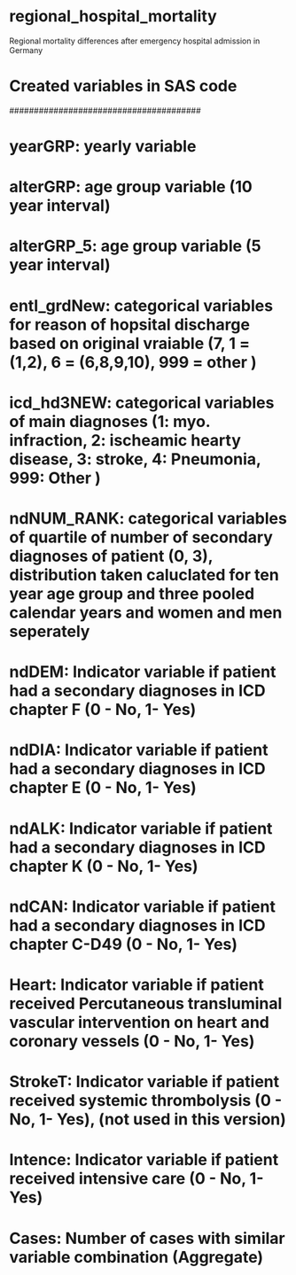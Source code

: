 # regional_hospital_mortality
Regional mortality differences after emergency hospital admission in Germany 


# Created variables in SAS code 
#######################################
# yearGRP: yearly variable  
# alterGRP: age group variable (10 year interval)
# alterGRP_5: age group variable (5 year interval) 
# entl_grdNew: categorical variables for reason of hopsital discharge based on original vraiable (7, 1 = (1,2), 6 = (6,8,9,10), 999 = other )
# icd_hd3NEW:  categorical variables of main diagnoses (1: myo. infraction, 2: ischeamic hearty disease, 3: stroke, 4: Pneumonia, 999: Other )
# ndNUM_RANK: categorical variables of quartile of number of secondary diagnoses of patient (0, 3), distribution taken caluclated for ten year age group and three pooled calendar years and women and men seperately 
# ndDEM: Indicator variable if patient had a secondary diagnoses in ICD chapter F (0 - No, 1- Yes)   
# ndDIA: Indicator variable if patient had a secondary diagnoses in ICD chapter E (0 - No, 1- Yes)   
# ndALK:  Indicator variable if patient had a secondary diagnoses in ICD chapter K (0 - No, 1- Yes)   
# ndCAN: Indicator variable if patient had a secondary diagnoses in ICD chapter C-D49 (0 - No, 1- Yes)  
# Heart:  Indicator variable if patient received Percutaneous transluminal vascular intervention on heart and coronary vessels (0 - No, 1- Yes) 
# StrokeT: Indicator variable if patient received systemic thrombolysis (0 - No, 1- Yes), (not used in this version) 
# Intence: Indicator variable if patient received intensive care (0 - No, 1- Yes)																						  	
# Cases: Number of cases with similar variable combination (Aggregate)
